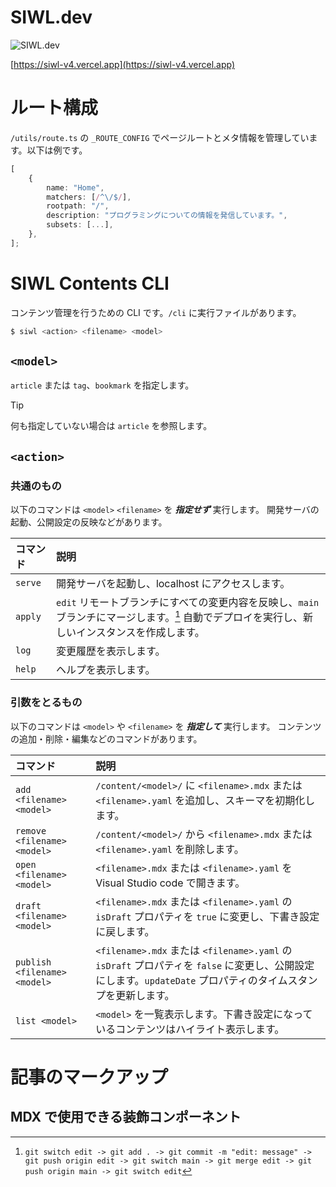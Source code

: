 # SIWL.dev

![SIWL.dev](https://siwl-v4.vercel.app/siwl-logo.svg)

[https://siwl-v4.vercel.app](https://siwl-v4.vercel.app)

# ルート構成

`/utils/route.ts` の `_ROUTE_CONFIG` でページルートとメタ情報を管理しています。以下は例です。

```ts
[
	{
		name: "Home",
		matchers: [/^\/$/],
		rootpath: "/",
		description: "プログラミングについての情報を発信しています。",
		subsets: [...],
	},
];
```

# SIWL Contents CLI

コンテンツ管理を行うための CLI です。`/cli` に実行ファイルがあります。

```bash
$ siwl <action> <filename> <model>
```

## `<model>`

`article` または `tag`、`bookmark` を指定します。

> [!TIP]
> 何も指定していない場合は `article` を参照します。

## `<action>`

### 共通のもの

以下のコマンドは `<model>` `<filename>` を **_指定せず_** 実行します。
開発サーバの起動、公開設定の反映などがあります。

| コマンド | 説明                                                                                                                                            |
| :------- | :---------------------------------------------------------------------------------------------------------------------------------------------- |
| `serve`  | 開発サーバを起動し、localhost にアクセスします。                                                                                                |
| `apply`  | `edit` リモートブランチにすべての変更内容を反映し、`main` ブランチにマージします。[^1] 自動でデプロイを実行し、新しいインスタンスを作成します。 |
| `log`    | 変更履歴を表示します。                                                                                                                          |
| `help`   | ヘルプを表示します。                                                                                                                            |

[^1]: `git switch edit -> git add . -> git commit -m "edit: message" -> git push origin edit -> git switch main -> git merge edit -> git push origin main -> git switch edit`

### 引数をとるもの

以下のコマンドは `<model>` や `<filename>` を **_指定して_** 実行します。
コンテンツの追加・削除・編集などのコマンドがあります。

| コマンド                      | 説明                                                                                                                                                          |
| :---------------------------- | :------------------------------------------------------------------------------------------------------------------------------------------------------------ |
| `add <filename> <model>`      | `/content/<model>/` に `<filename>.mdx` または `<filename>.yaml` を追加し、スキーマを初期化します。                                                           |
| `remove <filename> <model>`   | `/content/<model>/` から `<filename>.mdx` または `<filename>.yaml` を削除します。                                                                             |
| `open <filename> <model>`     | `<filename>.mdx` または `<filename>.yaml` を Visual Studio code で開きます。                                                                                  |
| `draft <filename> <model> `   | `<filename>.mdx` または `<filename>.yaml` の `isDraft` プロパティを `true` に変更し、下書き設定に戻します。                                                   |
| `publish <filename> <model> ` | `<filename>.mdx` または `<filename>.yaml` の `isDraft` プロパティを `false` に変更し、公開設定にします。`updateDate` プロパティのタイムスタンプを更新します。 |
| `list <model>`                | `<model>` を一覧表示します。下書き設定になっているコンテンツはハイライト表示します。                                                                          |

# 記事のマークアップ

## MDX で使用できる装飾コンポーネント

